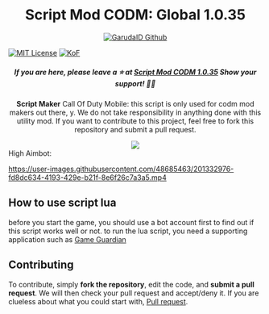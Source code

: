 <h1 align='center'>Script Mod CODM: Global 1.0.35</h1>

<p align="center">
<a href="https://kaixin.my.id" target="_blank"> <img src="https://github.com/GarudaID/Mod-CODM/blob/main/Showcase/cpp.png" alt="GarudaID Github"/></a>
</p>

[![MIT License](https://img.shields.io/badge/license-MIT-blue.svg?style=for-the-badge)](https://github.com/alelievr/Mixture/blob/master/LICENSE)
[![KoF](https://img.shields.io/discord/731725645851394118?color=5865F2&logo=discord&logoColor=white&style=for-the-badge)](https://dsc.gg/svcc/)

<h5 align='center'>If you are here, please leave a ⭐️ at <a href='[https://github.com/GarudaID/GarudaID](https://github.com/GarudaID/Mod-CODM)'>Script Mod  CODM 1.0.35</a> Show your support! 👍🏻</h6>

<div align="center">
<b>Script Maker</b> Call Of Duty Mobile: this script is only used for codm mod makers out there,
y. We do not take responsibility in anything done with this utility mod.
If you want to contribute to this project, feel free to fork this repository and submit a pull request.
  </p>
<img src="https://github.com/GarudaID/Mod-CODM/blob/main/Showcase/wallhack.jpg">  
</div>
High Aimbot:

https://user-images.githubusercontent.com/48685463/201332976-fd8dc634-4193-429e-b21f-8e6f26c7a3a5.mp4

## How to use script lua
before you start the game, you should use a bot account first to find out if this script works well or not.
to run the lua script, you need a supporting application such as [Game Guardian](https://gameguardian.xyz/download/)

## Contributing
To contribute, simply **fork the repository**, edit the code, and **submit a pull request**.
We will then check your pull request and accept/deny it.
If you are clueless about what you could start with, [Pull request](https://github.com/GarudaID/Mod-CODM/pulls).
